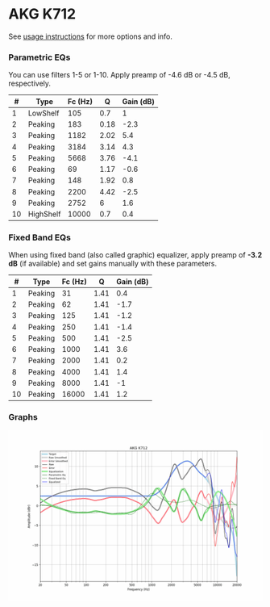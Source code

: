 # AKG K712
See [usage instructions](https://github.com/jaakkopasanen/AutoEq#usage) for more options and info.

### Parametric EQs
You can use filters 1-5 or 1-10. Apply preamp of -4.6 dB or -4.5 dB, respectively.

|   # | Type      |   Fc (Hz) |    Q |   Gain (dB) |
|-----|-----------|-----------|------|-------------|
|   1 | LowShelf  |       105 | 0.7  |         1   |
|   2 | Peaking   |       183 | 0.18 |        -2.3 |
|   3 | Peaking   |      1182 | 2.02 |         5.4 |
|   4 | Peaking   |      3184 | 3.14 |         4.3 |
|   5 | Peaking   |      5668 | 3.76 |        -4.1 |
|   6 | Peaking   |        69 | 1.17 |        -0.6 |
|   7 | Peaking   |       148 | 1.92 |         0.8 |
|   8 | Peaking   |      2200 | 4.42 |        -2.5 |
|   9 | Peaking   |      2752 | 6    |         1.6 |
|  10 | HighShelf |     10000 | 0.7  |         0.4 |

### Fixed Band EQs
When using fixed band (also called graphic) equalizer, apply preamp of **-3.2 dB** (if available) and set gains manually with these parameters.

|   # | Type    |   Fc (Hz) |    Q |   Gain (dB) |
|-----|---------|-----------|------|-------------|
|   1 | Peaking |        31 | 1.41 |         0.4 |
|   2 | Peaking |        62 | 1.41 |        -1.7 |
|   3 | Peaking |       125 | 1.41 |        -1.2 |
|   4 | Peaking |       250 | 1.41 |        -1.4 |
|   5 | Peaking |       500 | 1.41 |        -2.5 |
|   6 | Peaking |      1000 | 1.41 |         3.6 |
|   7 | Peaking |      2000 | 1.41 |         0.2 |
|   8 | Peaking |      4000 | 1.41 |         1.4 |
|   9 | Peaking |      8000 | 1.41 |        -1   |
|  10 | Peaking |     16000 | 1.41 |         1.2 |

### Graphs
![](./AKG%20K712.png)
